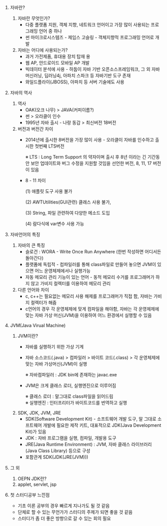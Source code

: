 1. 자바란?
   1) 자바란 무엇인가?
      - 다중 플랫폼 지원, 객체 지향, 네트워크 언어이고 가장 많이 사용되는 프로그래밍 언어 중 하나
      - 썬 마이크로시스템즈 - 제임스 고슬링 - 객체지향적 프로그래밍 언어로 개발
   3) 자바는 어디에 사용되는가?
      - 과거 가전제품, 휴대용 장치 탑재 용 
      - 웹 AP, 안드로이드 모바일 AP 개발
      - 빅데이터 분석에 사용 - 하둡이 자바 기반 오픈소스프레임워크, 그 외 자바 머신러닝, 딥러닝4j, 아파치 스파크 등 자바기반 도구 존재
      - 와일드플라이(JBOSS), 아파치 등 서버 기술에도 사용

2. 자바의 역사
   1) 역사
      - OAK(오크 나무) > JAVA(커피이름?)
      - 썬 > 오라클이 인수
      - 1995년 자바  출시 - 나랑 동갑 > 최신버전  18버전
   3) 버전과 버전간 차이
      - 2014년에 출시한 8버전을 가장 많이 사용 - 오라클이 자바를 인수하고 출시한 첫번째 LTS버전
         
         ※ LTS : Long Term Support 의 약자이며 출시 후 8년 이라는 긴 기간동안 보안 업데이트와 버그 수정을 지원할 것임을 선언한 버전, 8, 11, 17 버전이 있음
      - 8 - 11 차이
         
         (1) 애플릿 도구 사용 불가
         
         (2) AWTUtilities(GUI관련) 클래스 사용 불가, 
         
         (3) String, 파일 관련하여 다양한 메소드 도입
         
         (4) 람다식에 var변수 사용 가능

4. 자바언어의 특징
   1) 자바의 큰 특징
      - 슬로건 : WORA - Write Once Run Anywhere (한번 작성하면 어디서든 돌아간다)
      - 플랫폼에 독립적 - 컴파일러를 통해 class파일로 만들어 놓으면 JVM이 있으면 어느 운영체제에서나 실행가능
      - 자동 메모리 관리 기능이 있는 언어 - 동적 메모리 수거를 프로그래머가 하지 않고 가비지 컬렉터를 이용하여 메모리 관리
   3) 다른 언어와 차이
      - c, c++는 필요없는 메모리 사용 해제를 프로그래머가 직접 함, 자바는 가비지 컬렉터가 해줌
      - c언어의 경우 각 운영체제에 맞게 컴파일을 해야함, 자바는 각 운영체제에 맞는 자바 가상 머신(JVM)을 이용하여 어느 환경에서 실행할 수 있음      

6. JVM(Java Virual Machine)
   1) JVM이란?
      - 자바를 실행하기 위한 가상 기계
      - 자바 소스코드(.java) > 컴파일러 > 바이트 코드(.class) > 각 운영체제에 맞는 자바 가상머신(JVM)이 실행
         
         ※ 자바컴파일러 : JDK bin에 존재하는 javac.exe
      - JVM은 크게 클래스 로더, 실행엔진으로 이루어짐
         
         ※ 클래스 로더 : 말그대로 class파일을 읽어드림    
         ※ 실행엔진 : 인터프리터가 바이트코드를 번역하고 실행
   2) SDK, JDK, JVM, JRE
      - SDK(Software Development Kit) - 소프트웨어 개발 도구, 말 그대로 소프트웨어 개발에 필요한 제작 키트, 대표적으로 JDK(Java Development Kit)가 있음
      - JDK : 자바 프로그램을 실행, 컴파일, 개발용 도구
      - JRE(Java Runtime Environment) : JVM, 자바 클래스 라이브러리(Java Class Library) 등으로 구성
      - 포함관계 SDK(JDK(JRE(JVM)))

8. 그 외
   1) OEPN JDK란?
   2) applet, servlet, jsp

9. 첫 스터디공부 느낀점
   - 기초 이론 공부의 경우 빠르게 지나가도 될 것 같음
   - 단체로 할 수 있는 무언가가 스터디의 주제가 되면 좋을 것 같음
   - 스터디가 좀 더 좋은 방향으로 갈 수 있는 회의 필요